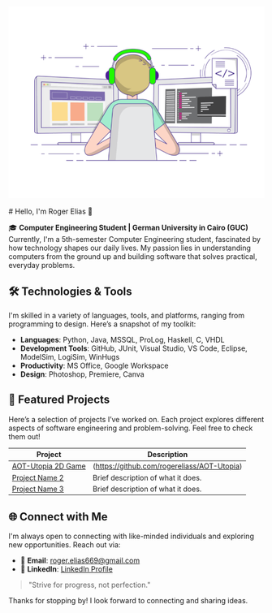 <p align="center">
  <img src="https://github.com/rogereliass/rogereliass/blob/main/Github%20Img.gif" alt="Welcome to My GitHub Profile" width="600">
</p>
# Hello, I'm Roger Elias 👋

🎓 **Computer Engineering Student | German University in Cairo (GUC)**  
Currently, I'm a 5th-semester Computer Engineering student, fascinated by how technology shapes our daily lives. My passion lies in understanding computers from the ground up and building software that solves practical, everyday problems.

## 🛠️ Technologies & Tools
I'm skilled in a variety of languages, tools, and platforms, ranging from programming to design. Here’s a snapshot of my toolkit:

- **Languages**: Python, Java, MSSQL, ProLog, Haskell, C, VHDL
- **Development Tools**: GitHub, JUnit, Visual Studio, VS Code, Eclipse, ModelSim, LogiSim, WinHugs
- **Productivity**: MS Office, Google Workspace
- **Design**: Photoshop, Premiere, Canva

## 📂 Featured Projects
Here’s a selection of projects I’ve worked on. Each project explores different aspects of software engineering and problem-solving. Feel free to check them out!

| Project | Description |
| ------- | ----------- |
| [AOT-Utopia 2D Game](#https://github.com/rogereliass/AOT-Utopia) | (https://github.com/rogereliass/AOT-Utopia) |
| [Project Name 2](#) | Brief description of what it does. |
| [Project Name 3](#) | Brief description of what it does. |

## 🌐 Connect with Me
I'm always open to connecting with like-minded individuals and exploring new opportunities. Reach out via:

- 📧 **Email**: roger.elias669@gmail.com
- 💼 **LinkedIn**: [LinkedIn Profile](#https://www.linkedin.com/in/roger-elias-43a21023a/)

> "Strive for progress, not perfection."

Thanks for stopping by! I look forward to connecting and sharing ideas.
